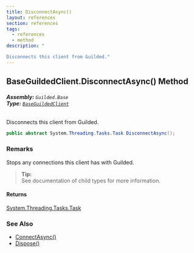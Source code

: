 ```yaml
---
title: DisconnectAsync()
layout: references
section: references
tags:
  - references
  - method
description: "

Disconnects this client from Guilded."
---
```


## BaseGuildedClient.DisconnectAsync() Method
###### **Assembly:** `Guilded.Base`<br/>**Type:** [`BaseGuildedClient`](BaseGuildedClient.md 'Guilded.Base.BaseGuildedClient')

Disconnects this client from Guilded.

```csharp
public abstract System.Threading.Tasks.Task DisconnectAsync();
```

### Remarks
  
Stops any connections this client has with Guilded.  
> **Tip:**    
> See documentation of child types for more information.

#### Returns
[System.Threading.Tasks.Task](https://docs.microsoft.com/en-us/dotnet/api/System.Threading.Tasks.Task 'System.Threading.Tasks.Task')

### See Also
- [ConnectAsync()](BaseGuildedClient.ConnectAsync().md 'Guilded.Base.BaseGuildedClient.ConnectAsync()')
- [Dispose()](BaseGuildedClient.Dispose().md 'Guilded.Base.BaseGuildedClient.Dispose()')